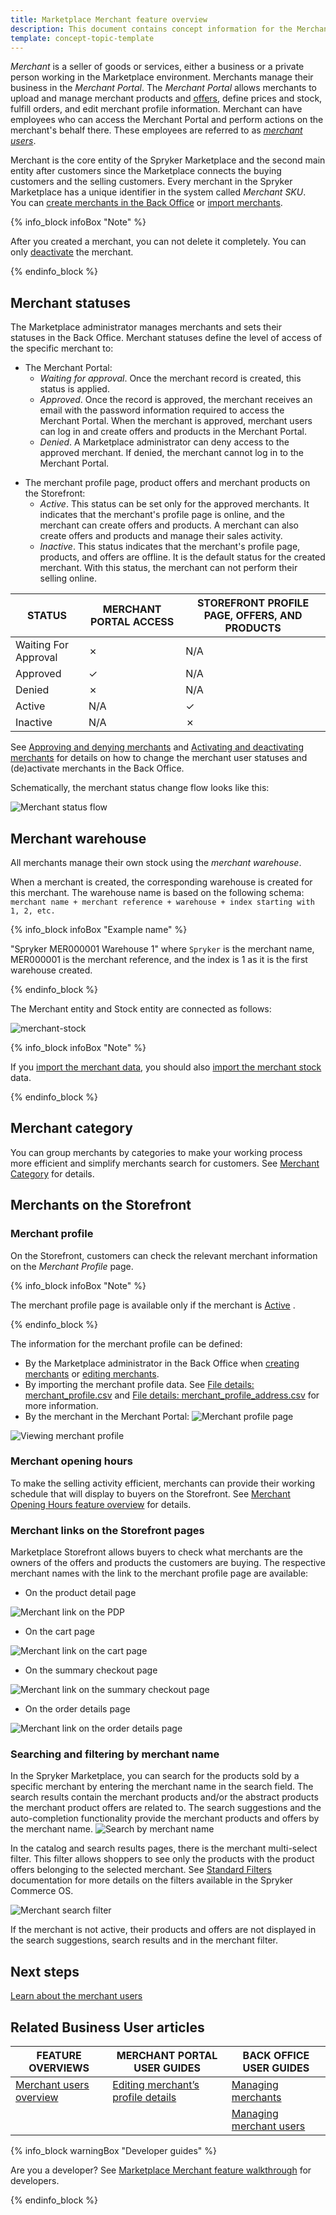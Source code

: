 ```yaml
---
title: Marketplace Merchant feature overview
description: This document contains concept information for the Merchants feature in the Spryker Commerce OS.
template: concept-topic-template
---
```


*Merchant* is a seller of goods or services, either a business or a private person working in the Marketplace environment. Merchants manage their business in the *Merchant Portal*. The *Merchant Portal* allows merchants to upload and manage merchant products and [offers](https://documentation.spryker.com/marketplace/docs/product-offer-feature-overview), define prices and stock, fulfill orders, and edit merchant profile information. Merchant can have employees who can access the Merchant Portal and perform actions on the merchant's behalf there. These employees are referred to as [*merchant users*](/docs/marketplace/user/features/{{page.version}}/marketplace-merchant-feature-overview/merchant-users-overview.html).  

Merchant is the core entity of the Spryker Marketplace and the second main entity after customers since the Marketplace connects the buying customers and the selling customers.
Every merchant in the Spryker Marketplace has a unique identifier in the system called *Merchant SKU*. 
You can [create merchants in the Back Office](/docs/marketplace/user/back-office-user-guides/{{page.version}}/marketplace/merchants/managing-merchants.html#creating-merchants) or [import merchants](/docs/marketplace/dev/data-import/{{page.version}}/file-details-merchant-csv.html).

{% info_block infoBox "Note" %}

After you created a merchant, you can not delete it completely. You can only [deactivate](/docs/marketplace/user/back-office-user-guides/{{page.version}}/marketplace/merchants/managing-merchants.html#activating-and-deactivating-merchants) the merchant.

{% endinfo_block %}

## Merchant statuses

The Marketplace administrator manages merchants and sets their statuses in the Back Office. Merchant statuses define the level of access of the specific merchant to:

* The Merchant Portal:
    * *Waiting for approval*. Once the merchant record is created, this status is applied.
    * *Approved*. Once the record is approved, the merchant receives an email with the password information required to access the Merchant Portal. When the merchant is approved, merchant users can log in and create offers and products in the Merchant Portal. <a name="denied"></a>
    * *Denied*. A Marketplace administrator can deny access to the approved merchant. If denied, the merchant cannot log in to the Merchant Portal.

<a name=active-merchants></a>

* The merchant profile page, product offers and merchant products on the Storefront:
    * *Active*. This status can be set only for the approved merchants. It indicates that the merchant's profile page is online, and the merchant can create offers and products. A merchant can also create offers and products and manage their sales activity.
    * *Inactive*. This status indicates that the merchant's profile page, products, and offers are offline. It is the default status for the created merchant. With this status, the merchant can not perform their selling online.


| STATUS | MERCHANT PORTAL ACCESS | STOREFRONT PROFILE PAGE, OFFERS, AND PRODUCTS |
| --- | --- | --- |
| Waiting For Approval | ✗ | N/A |
| Approved | &check; | N/A |
| Denied | ✗ | N/A |
| Active | N/A | &check; |
| Inactive | N/A | ✗ |

See [Approving and denying merchants](/docs/marketplace/user/back-office-user-guides/{{page.version}}/marketplace/merchants/managing-merchants.html#approving-and-denying-merchants) and [Activating and deactivating merchants](/docs/marketplace/user/back-office-user-guides/{{page.version}}/marketplace/merchants/managing-merchants.html#activating-and-deactivating-merchants) for details on how to change the merchant user statuses and (de)activate merchants in the Back Office.

Schematically, the merchant status change flow looks like this:

![Merchant status flow](https://spryker.s3.eu-central-1.amazonaws.com/docs/Features/Marketplace/Merchants/Merchants+feature+overview/merchant-status-flow.png)

## Merchant warehouse

All merchants manage their own stock using the *merchant warehouse*. 

When a merchant is created, the corresponding warehouse is created for this merchant. The warehouse name is based on the following schema: `merchant name + merchant reference + warehouse + index starting with 1, 2, etc.`

{% info_block infoBox "Example name" %}

"Spryker MER000001 Warehouse 1" where `Spryker` is the merchant name, MER000001 is the merchant reference, and the index is 1 as it is the first warehouse created.

{% endinfo_block %}

The Merchant entity and Stock entity are connected as follows:

![merchant-stock](https://confluence-connect.gliffy.net/embed/image/5920eb06-7ad1-45e3-9323-e6cd8a0cf519.png?utm_medium=live&utm_source=custom)

{% info_block infoBox "Note" %}

If you [import the merchant data](/docs/marketplace/dev/data-import/{{page.version}}/file-details-merchant-csv.html), you should also [import the merchant stock](/docs/marketplace/dev/data-import/{{page.version}}/file-details-merchant-stock-csv.html) data.

{% endinfo_block %}

## Merchant category

You can group merchants by categories to make your working process more efficient and simplify merchants search for customers. See [Merchant Category](/docs/marketplace/user/features/{{page.version}}/merchant-category-feature-overview.html) for details.

## Merchants on the Storefront

### Merchant profile

On the Storefront, customers can check the relevant merchant information on the *Merchant Profile* page. 

{% info_block infoBox "Note" %}

The merchant profile page is available only if the merchant is [Active](#merchant-statuses) . 

{% endinfo_block %}

The information for the merchant profile can be defined:
* By the Marketplace administrator in the Back Office when [creating merchants](/docs/marketplace/user/back-office-user-guides/{{page.version}}/marketplace/merchants/managing-merchants.html#creating-merchants) or [editing merchants](/docs/marketplace/user/back-office-user-guides/{{page.version}}/marketplace/merchants/managing-merchants.html#editing-merchants).
* By importing the merchant profile data. See [File details: merchant_profile.csv](/docs/marketplace/dev/data-import/{{page.version}}/file-details-merchant-profile-csv.html) and [File details: merchant_profile_address.csv](/docs/marketplace/dev/data-import/{{page.version}}/file-details-merchant-profile-address-csv.html) for more information.
* By the merchant in the Merchant Portal:
![Merchant profile page](https://spryker.s3.eu-central-1.amazonaws.com/docs/Features/Marketplace/Merchants/Merchants+feature+overview/merchant-profile-page.png)

![Viewing merchant profile](https://spryker.s3.eu-central-1.amazonaws.com/docs/Features/Marketplace/Merchants/Merchants+feature+overview/view-merchant-profile.gif)


### Merchant opening hours
To make the selling activity efficient, merchants can provide their working schedule that will display to buyers on the Storefront. See [Merchant Opening Hours feature overview](/docs/marketplace/user/features/{{page.version}}/merchant-opening-hours-feature-overview.html) for details.

### Merchant links on the Storefront pages

Marketplace Storefront allows buyers to check what merchants are the owners of the offers and products the customers are buying. The respective merchant names with the link to the merchant profile page are available:

* On the product detail page

![Merchant link on the PDP](https://spryker.s3.eu-central-1.amazonaws.com/docs/Features/Marketplace/Merchants/Merchants+feature+overview/merchant-link-on-pdp.png)

* On the cart page

![Merchant link on the cart page](https://spryker.s3.eu-central-1.amazonaws.com/docs/Features/Marketplace/Merchants/Merchants+feature+overview/merchant-link-on-the-cart-page.png)

* On the summary checkout page

![Merchant link on the summary checkout page](https://spryker.s3.eu-central-1.amazonaws.com/docs/Features/Marketplace/Merchants/Merchants+feature+overview/merchant-link-on-summary-page.png)

* On the order details page

![Merchant link on the order details page](https://spryker.s3.eu-central-1.amazonaws.com/docs/Features/Marketplace/Merchants/Merchants+feature+overview/merchant-link-on-order-details.png)

### Searching and filtering by merchant name

In the Spryker Marketplace, you can search for the products sold by a specific merchant by entering the merchant name in the search field. The search results contain the merchant products and/or the abstract products the merchant product offers are related to. The search suggestions and the auto-completion functionality provide the merchant products and offers by the merchant name.
![Search by merchant name](https://spryker.s3.eu-central-1.amazonaws.com/docs/Features/Marketplace/Merchants/Merchants+feature+overview/search-by-merchant-name.gif)

In the catalog and search results pages, there is the merchant multi-select filter. This filter allows shoppers to see only the products with the product offers belonging to the selected merchant. See [Standard Filters](https://documentation.spryker.com/docs/standard-filters) documentation for more details on the filters available in the Spryker Commerce OS.

![Merchant search filter](https://spryker.s3.eu-central-1.amazonaws.com/docs/Features/Marketplace/Merchants/Merchants+feature+overview/merchant-filter.gif)


If the merchant is not active, their products and offers are not displayed in the search suggestions, search results and in the merchant filter.

## Next steps
[Learn about the merchant users](/docs/marketplace/user/features/{{page.version}}/marketplace-merchant-feature-overview/merchant-users-overview.html)

## Related Business User articles

|FEATURE OVERVIEWS  |MERCHANT PORTAL USER GUIDES  |BACK OFFICE USER GUIDES |
|---------|---------|---------|
|[Merchant users overview](/docs/marketplace/user/features/{{page.version}}/marketplace-merchant-feature-overview/merchant-users-overview.html) | [Editing merchant’s profile details](/docs/marketplace/user/merchant-portal-user-guides/{{page.version}}/profile/editing-merchants-profile-details.html) |[Managing merchants](/docs/marketplace/user/back-office-user-guides/{{page.version}}/marketplace/merchants/managing-merchants.html)|
|| | [Managing merchant users](/docs/marketplace/user/back-office-user-guides/{{page.version}}/marketplace/merchants/managing-merchant-users.html)|

{% info_block warningBox "Developer guides" %}

Are you a developer? See [Marketplace Merchant feature walkthrough](/docs/marketplace/dev/feature-walkthroughs/{{page.version}}/marketplace-merchant-feature-walkthrough.html) for developers. 

{% endinfo_block %}